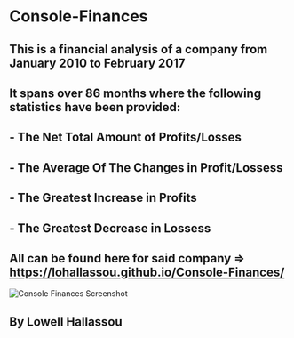 # Console-Finances

## This is a financial analysis of a company from January 2010 to February 2017

## It spans over 86 months where the following statistics have been provided:


## - The Net Total Amount of Profits/Losses
## - The Average Of The Changes in Profit/Lossess
## - The Greatest Increase in Profits
## - The Greatest Decrease in Lossess

## All can be found here for said company => https://lohallassou.github.io/Console-Finances/

<p><img src=.images/Console-Finances.jpg.png alt='Console Finances Screenshot'></p>

## By Lowell Hallassou

